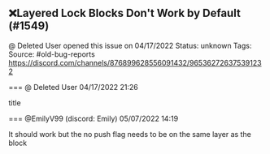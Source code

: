## ❌Layered Lock Blocks Don't Work by Default (#1549)
@ Deleted User opened this issue on 04/17/2022
Status: unknown
Tags: 
Source: #old-bug-reports https://discord.com/channels/876899628556091432/965362726375391232


=== @ Deleted User 04/17/2022 21:26

title

=== @EmilyV99 (discord: Emily) 05/07/2022 14:19

It should work
but the no push flag needs to be on the same layer as the block
